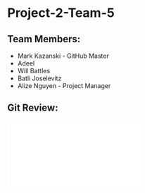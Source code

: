 # Project-2-Team-5

## Team Members:
* Mark Kazanski - GitHub Master
* Adeel 
* Will Battles
* Batli Joselevitz
* Alize Nguyen - Project Manager

## Git Review:
![Github Review Diagram](/git-flowchart.pdf)
